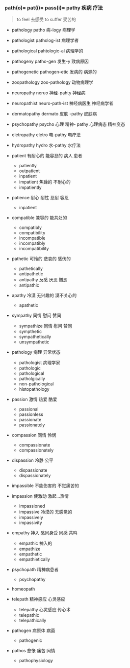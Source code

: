 ### path(o)= pat(i)= pass(i)= pathy  疾病 疗法

>  to feel 去感受 
>  to suffer 受苦的 

- pathology patho 病-logy 病理学
- pathologist patholog-ist 病理学者
- pathological pahtologic-al 病理学的
- pathogeny patho-gen 发生-y 致病原因
- pathogenetic pathogen-etic 发病的 病源的
- zoopathology zoo-pathology 动物病理学
- neuropathy neruo 神经-pahty 神经病 
- neuropathist neuro-path-ist 神经病医生 神经病学者
- dermatopathy dermato 皮肤 -pathy 皮肤病
- psychopathy psycho 心理 精神- pathy 心理病态  精神变态
- eletropathy eletro 电-pathy 电疗法
- hydropathy hydro 水-pathy 水疗法 

- patient 有耐心的 能容忍的  病人 患者
	- patiently
	- outpatient
	- inpatient
	- impatient 焦躁的 不耐心的
	- impatiently
- patience 耐心 耐性 忍耐 容忍
	- inpatient 
- compatible 兼容的 能共处的
	- compatibly
	- compatibility
	- incompatible
	- incompatibly
	- incompatibility
- pathetic 可怜的  悲哀的  感伤的
	- pathetically
	- antipathetic
	- antipathy 反感 厌恶 憎恶
	- antipathic
- apathy 冷漠  无兴趣的 漠不关心的
	- apathetic
- sympathy 同情  慰问 赞同
	- sympathize 同情 慰问 赞同
	- sympthetic
	- sympathetically
	- unsympathetic
- pathology 病理 异常状态
	- pathologist 病理学家
	- pathologic
	- pathological
	- patholgically
	- non-pathological
	- histopathology
- passion 激情 热爱  酷爱
	- passional
	- passionless
	- passionate
	- passionately
- compassion 同情 怜悯
	- compassionate
	- compassionately
- dispassion 冷静 公平
	- dispassionate
	- dispassionately
- impassible 不能伤害的 不觉痛苦的
- impassion 使激动 激起...热情
	- impassioned
	- impassive 冷漠的 无感觉的
	- impassively
	- impassivity
- empathy 神入  感同身受 同感 共鸣
	- empathic 神入的
	- empathize
	- empathetic
	- empathietically
- psychopath 精神病患者
	- psychopathy
- homeopath 
- telepath 精神感应 心灵感应
	- telepathy 心灵感应 传心术
	- telepathic
	- telepathically
- pathogen 病原体 病菌
	- pathogenic
- pathos 悲怅 痛苦 同情 
	- pathophysiology